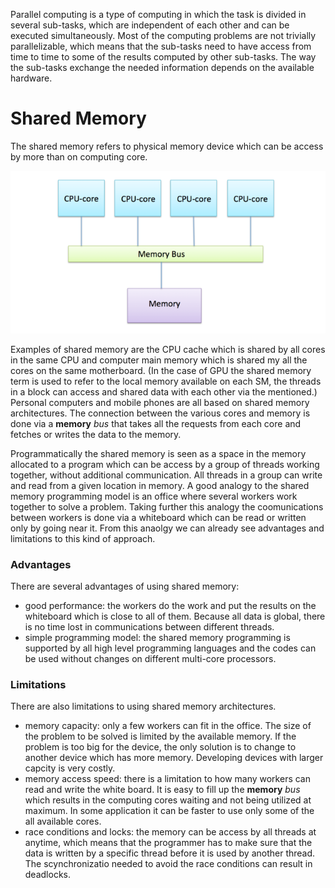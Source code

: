 

Parallel computing is a type of computing in which the task is divided in several sub-tasks, which are independent of each other and can be executed simultaneously. Most of the computing problems are not trivially parallelizable, which means that the sub-tasks need to have access from time to time to some of the results computed by other sub-tasks. The way the sub-tasks exchange the needed information depends on the available hardware. 

# Shared Memory 

The shared memory refers to physical memory device which can be access by more than on computing core.

![Memory structure of Modern computer](images/shared-memory-architecture.png)

Examples of shared memory are the CPU cache which is shared by all cores in the same CPU and computer main memory which is shared my all the cores on the same motherboard. (In the case of GPU the shared memory term is used to refer to the local memory available on each SM, the threads in a block can access and shared data with each other via the mentioned.) Personal computers and mobile phones are all based on shared memory architectures. The connection between the various cores and memory is done via a **memory** *bus* that takes all the requests from each core and fetches or writes the data to the memory. 

Programmatically the shared memory is seen as a space in the memory allocated to a program which can be access by a group of threads working together, without additional communication. All threads in a group can write and read from a given location in memory.  A good analogy to the shared memory programming model is an office where several workers work together to solve a problem. Taking further this analogy the coomunications between workers is done via a whiteboard which can be read or written only by going near it. From this anaolgy we can already see advantages and limitations to this kind of approach.

### Advantages
There are several advantages of using shared memory:
* good performance: the workers do the work and put the results on the whiteboard which is close to all of them. Because all data is global, there is no time lost in communications between different threads.
* simple programming model: the shared memory programming is supported by all high level programming languages and the codes can be used without changes on different multi-core processors.

### Limitations
There are also limitations to using shared memory architectures. 
* memory capacity: only a few workers can fit in the office. The size of the problem to be solved is limited by the available memory. If the problem is too big for the device, the only solution is to change to another device which has more memory. Developing devices with larger capcity is very costly. 
* memory access speed: there is a limitation to how many workers can read and write the white board. It is easy to fill up the **memory** *bus* which results in the computing cores waiting and  not being utilized at maximum. In some application it can be faster to use  only some of the all available cores.
* race conditions and locks: the memory can be access by all threads at anytime, which means that the programmer has to make sure that the data is written by a specific thread before it is used by another thread. The scynchronizatio needed to avoid the race conditions can result in deadlocks.

